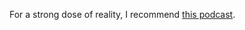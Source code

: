 For a strong dose of reality, I recommend <a href="https://radioopensource.org/look-on-the-blyth-side/">this podcast</a>.
